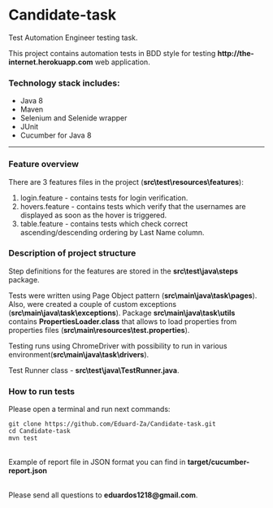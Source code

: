 # Candidate-task
Test Automation Engineer testing task.

<p>This project contains automation tests in BDD style for testing <b>http://the-internet.herokuapp.com</b> web application.</p>
<h3>Technology stack includes:</h3>
<ul>
<li>Java 8</li>
<li>Maven</li>
<li>Selenium and Selenide wrapper</li>
<li>JUnit</li>
<li>Cucumber for Java 8</li>
</ul>
<hr/>

<h3>Feature overview</h3>
<p>There are 3 features files in the project (<b>src\test\resources\features</b>):</p>

1. login.feature - contains tests for login verification.
2. hovers.feature - contains tests which verify that the usernames are displayed as soon as the hover is triggered.
3. table.feature - contains tests which check correct ascending/descending ordering by Last Name column.

<h3>Description of project structure</h3>

Step definitions for the features are stored in the <b>src\test\java\steps</b> package. 

Tests were written using Page Object pattern (<b>src\main\java\task\pages</b>). Also, were created a couple of
custom exceptions (<b>src\main\java\task\exceptions</b>). Package <b>src\main\java\task\utils</b> contains 
<b>PropertiesLoader.class</b> that allows to load properties from properties files (<b>src\main\resources\test.properties</b>).

<p>Testing runs using ChromeDriver with possibility to run in various environment(<b>src\main\java\task\drivers</b>).</p>

<p>Test Runner class - <b>src\test\java\TestRunner.java</b>.
<h3>How to run tests</h3>

<p>Please open a terminal and run next commands:</p>
<code>git clone https://github.com/Eduard-Za/Candidate-task.git</code><br/>
<code>cd Candidate-task</code><br/>
<code>mvn test</code><br/>
<br> 
<p>Example of report file in JSON format you can find in <b>target/cucumber-report.json</b></p>
</br>
Please send all questions to <b>eduardos1218@gmail.com</b>.
 
